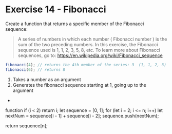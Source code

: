# Exercise 14 - Fibonacci

Create a function that returns a specific member of the Fibonacci sequence:

> A series of numbers in which each number ( Fibonacci number ) is the sum of the two preceding numbers.
> In this exercise, the Fibonacci sequence used is 1, 1, 2, 3, 5, 8, etc.
> To learn more about Fibonacci sequences, go to: <https://en.wikipedia.org/wiki/Fibonacci_sequence>

```javascript
fibonacci(4); // returns the 4th member of the series: 3  (1, 1, 2, 3)
fibonacci(6); // returns 8
```

1. Takes a number as an argument
2. Generates the fibonacci sequence starting at 1, going up to the argument

-

function
if (i < 2) return i;
let sequence = [0, 1];
for (let i = 2; i <= n; i++)
let nextNum = sequence[i - 1] + sequence[i - 2];
sequence.push(nextNum);

return sequence[n];

